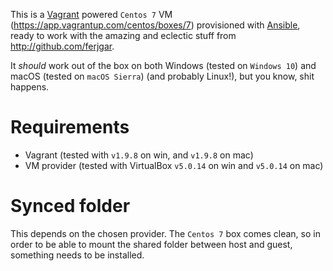 This is a [Vagrant](https://www.vagrantup.com) powered `Centos 7` VM (https://app.vagrantup.com/centos/boxes/7) provisioned with [Ansible](https://www.ansible.com), ready to work with the amazing and eclectic stuff from http://github.com/ferjgar.

It _should_ work out of the box on both Windows (tested on `Windows 10`) and macOS (tested on `macOS Sierra`) (and probably Linux!), but you know, shit happens.

# Requirements
- Vagrant (tested with `v1.9.8` on win, and `v1.9.8` on mac)
- VM provider (tested with VirtualBox `v5.0.14` on win and `v5.0.14` on mac)

# Synced folder
This depends on the chosen provider. The `Centos 7` box comes clean, so in order to be able to mount
the shared folder between host and guest, something needs to be installed.
